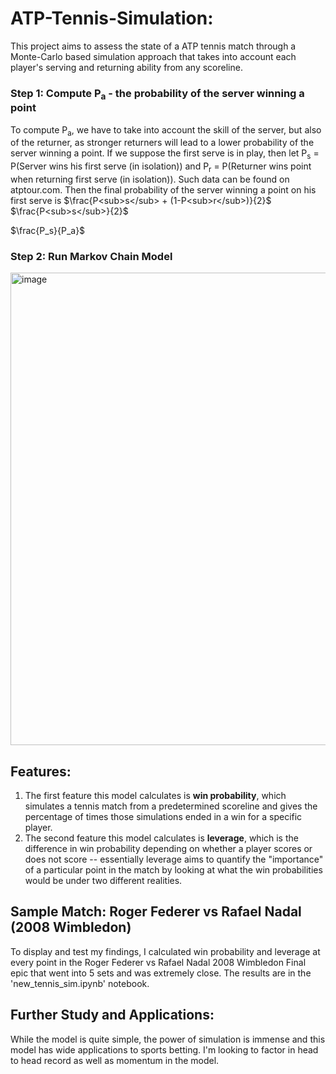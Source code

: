 # ATP-Tennis-Simulation:
This project aims to assess the state of a ATP tennis match through a Monte-Carlo based simulation approach that takes into account each player's serving and returning ability from any scoreline. 

### Step 1: Compute P<sub>a</sub> - the probability of the server winning a point
To compute P<sub>a</sub>, we have to take into account the skill of the server, but also of the returner, as stronger returners will lead to a lower probability of the server winning a point. If we suppose the first serve is in play, then let P<sub>s</sub> = P(Server wins his first serve (in isolation)) and P<sub>r</sub> = P(Returner wins point when returning first serve (in isolation)). Such data can be found on atptour.com. Then the final probability of the server winning a point on his first serve is $\frac{P<sub>s</sub> + (1-P<sub>r</sub>)}{2}$
$\frac{P<sub>s</sub>}{2}$

$\frac{P_s}{P_a}$



### Step 2: Run Markov Chain Model
<img width="756" alt="image" src="https://github.com/user-attachments/assets/8f0bc5f5-ad1b-48b4-b418-adac1d5c83b7">

## Features:

1) The first feature this model calculates is **win probability**, which simulates a tennis match from a predetermined scoreline and gives the percentage of times those simulations ended in a win for a specific player.
2) The second feature this model calculates is **leverage**, which is the difference in win probability depending on whether a player scores or does not score -- essentially leverage aims to quantify the "importance" of a particular point in the match by looking at what the win probabilities would be under two different realities.

## Sample Match: Roger Federer vs Rafael Nadal (2008 Wimbledon)

To display and test my findings, I calculated win probability and leverage at every point in the Roger Federer vs Rafael Nadal 2008 Wimbledon Final epic that went into 5 sets and was extremely close. The results are in the 'new_tennis_sim.ipynb' notebook.

## Further Study and Applications:

While the model is quite simple, the power of simulation is immense and this model has wide applications to sports betting. I'm looking to factor in head to head record as well as momentum in the model.
